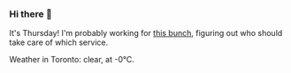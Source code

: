 ### Hi there :wave:

It's Thursday! I'm probably working for [this bunch](https://github.com/kohofinancial), figuring out who should take care of which service.

Weather in Toronto: clear, at -0°C.
